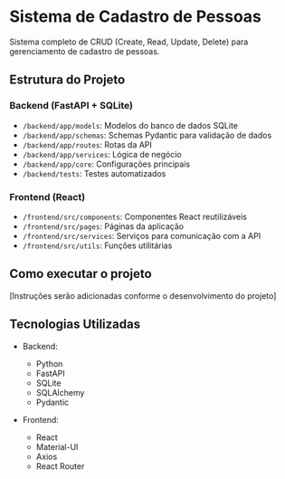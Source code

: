 # Sistema de Cadastro de Pessoas

Sistema completo de CRUD (Create, Read, Update, Delete) para gerenciamento de cadastro de pessoas.

## Estrutura do Projeto

### Backend (FastAPI + SQLite)
- `/backend/app/models`: Modelos do banco de dados SQLite
- `/backend/app/schemas`: Schemas Pydantic para validação de dados
- `/backend/app/routes`: Rotas da API
- `/backend/app/services`: Lógica de negócio
- `/backend/app/core`: Configurações principais
- `/backend/tests`: Testes automatizados

### Frontend (React)
- `/frontend/src/components`: Componentes React reutilizáveis
- `/frontend/src/pages`: Páginas da aplicação
- `/frontend/src/services`: Serviços para comunicação com a API
- `/frontend/src/utils`: Funções utilitárias

## Como executar o projeto

[Instruções serão adicionadas conforme o desenvolvimento do projeto]

## Tecnologias Utilizadas

- Backend:
  - Python
  - FastAPI
  - SQLite
  - SQLAlchemy
  - Pydantic

- Frontend:
  - React
  - Material-UI
  - Axios
  - React Router
